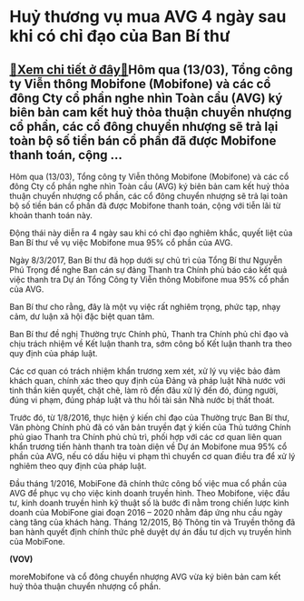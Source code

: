 Huỷ thương vụ mua AVG 4 ngày sau khi có chỉ đạo của Ban Bí thư
==============================================================

[:gift:Xem chi tiết ở đây:gift:](https://hddtvn.com/huy-thuong-vu-mua-avg-4-ngay-sau-khi-co-chi-dao-cua-ban-bi-thu/)Hôm qua (13/03), Tổng công ty Viễn thông Mobifone (Mobifone) và các cổ đông Cty cổ phần nghe nhìn Toàn cầu (AVG) ký biên bản cam kết huỷ thỏa thuận chuyển nhượng cổ phần, các cổ đông chuyển nhượng sẽ trả lại toàn bộ số tiền bán cổ phần đã được Mobifone thanh toán, cộng …
-------------------------------------------------------------------------------------------------------------------------------------------------------------------------------------------------------------------------------------------------------------------------------






Hôm qua (13/03), Tổng công ty Viễn thông Mobifone (Mobifone) và các cổ đông Cty cổ phần nghe nhìn Toàn cầu (AVG) ký biên bản cam kết huỷ thỏa thuận chuyển nhượng cổ phần, các cổ đông chuyển nhượng sẽ trả lại toàn bộ số tiền bán cổ phần đã được Mobifone thanh toán, cộng với tiễn lãi từ khoản thanh toán này.


Động thái này diễn ra 4 ngày sau khi có chỉ đạo nghiêm khắc, quyết liệt của Ban Bí thư về vụ việc Mobifone mua 95% cổ phần của AVG. 


Ngày 8/3/2017, Ban Bí thư đã họp dưới sự chủ trì của Tổng Bí thư Nguyễn Phú Trọng để nghe Ban cán sự đảng Thanh tra Chính phủ báo cáo kết quả việc thanh tra Dự án Tổng Công ty Viễn thông Mobifone mua 95% cổ phần của AVG.


Ban Bí thư cho rằng, đây là một vụ việc rất nghiêm trọng, phức tạp, nhạy cảm, dư luận xã hội đặc biệt quan tâm.


Ban Bí thư đề nghị Thường trực Chính phủ, Thanh tra Chính phủ chỉ đạo và chịu trách nhiệm về Kết luận thanh tra, sớm công bố Kết luận thanh tra theo quy định của pháp luật.


Các cơ quan có trách nhiệm khẩn trương xem xét, xử lý vụ việc bảo đảm khách quan, chính xác theo quy định của Đảng và pháp luật Nhà nước với tinh thần kiên quyết, chặt chẽ, làm rõ đến đâu xử lý đến đó, đúng người, đúng vi phạm, đúng pháp luật và thu hồi tài sản Nhà nước bị thất thoát.


Trước đó, từ 1/8/2016, thực hiện ý kiến chỉ đạo của Thường trực Ban Bí thư, Văn phòng Chính phủ đã có văn bản truyền đạt ý kiến của Thủ tướng Chính phủ giao Thanh tra Chính phủ chủ trì, phối hợp với các cơ quan liên quan khẩn trương tiến hành thanh tra toàn diện về Dự án Mobifone mua 95% cổ phần của AVG, nếu có dấu hiệu vi phạm thì chuyển cơ quan điều tra để xử lý nghiêm theo quy định của pháp luật.


Đầu tháng 1/2016, MobiFone đã chính thức công bố việc mua cổ phần của AVG để phục vụ cho việc kinh doanh truyền hình. Theo Mobifone, việc đầu tư, kinh doanh truyền hình kỹ thuật số là bước đi nằm trong chiến lược kinh doanh của MobiFone giai đoạn 2016 – 2020 nhằm đáp ứng nhu cầu ngày càng tăng của khách hàng. Tháng 12/2015, Bộ Thông tin và Truyền thông đã ban hành quyết định chính thức phê duyệt dự án đầu tư dịch vụ truyền hình của MobiFone.




**(VOV)**



moreMobifone và cổ đông chuyển nhượng AVG vừa ký biên bản cam kết huỷ thỏa thuận chuyển nhượng cổ phần.

